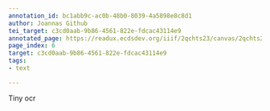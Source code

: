 ```yaml
---
annotation_id: bc1abb9c-ac0b-48b0-8039-4a5898e8c8d1
author: Joannas Github
tei_target: c3cd0aab-9b86-4561-822e-fdcac43114e9
annotated_page: https://readux.ecdsdev.org/iiif/2qchts23/canvas/2qchts23_00000007.jpg
page_index: 6
target: c3cd0aab-9b86-4561-822e-fdcac43114e9
tags:
- text

---
```

<p>Tiny ocr</p>